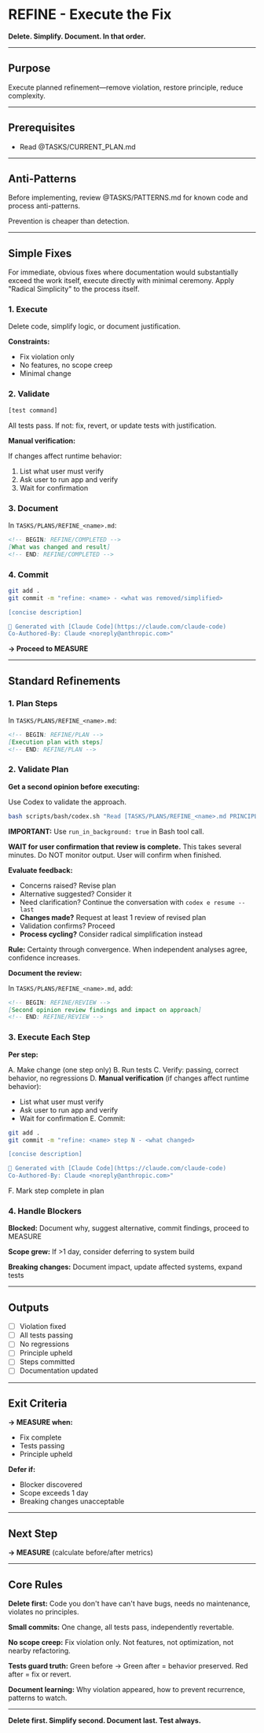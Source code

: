 # REFINE - Execute the Fix

**Delete. Simplify. Document. In that order.**

---

## Purpose

Execute planned refinement—remove violation, restore principle, reduce complexity.

---

## Prerequisites

- Read @TASKS/CURRENT_PLAN.md

---

## Anti-Patterns

Before implementing, review @TASKS/PATTERNS.md for known code and process anti-patterns.

Prevention is cheaper than detection.

---

## Simple Fixes

For immediate, obvious fixes where documentation would substantially exceed the work itself, execute directly with minimal ceremony. Apply "Radical Simplicity" to the process itself.

### 1. Execute

Delete code, simplify logic, or document justification.

**Constraints:**
- Fix violation only
- No features, no scope creep
- Minimal change

### 2. Validate

```bash
[test command]
```

All tests pass. If not: fix, revert, or update tests with justification.

**Manual verification:**

If changes affect runtime behavior:
1. List what user must verify
2. Ask user to run app and verify
3. Wait for confirmation

### 3. Document

In `TASKS/PLANS/REFINE_<name>.md`:

```markdown
<!-- BEGIN: REFINE/COMPLETED -->
[What was changed and result]
<!-- END: REFINE/COMPLETED -->
```

### 4. Commit

```bash
git add .
git commit -m "refine: <name> - <what was removed/simplified>

[concise description]

🤖 Generated with [Claude Code](https://claude.com/claude-code)
Co-Authored-By: Claude <noreply@anthropic.com>"
```

**→ Proceed to MEASURE**

---

## Standard Refinements

### 1. Plan Steps

In `TASKS/PLANS/REFINE_<name>.md`:

```markdown
<!-- BEGIN: REFINE/PLAN -->
[Execution plan with steps]
<!-- END: REFINE/PLAN -->
```

### 2. Validate Plan

**Get a second opinion before executing:**

Use Codex to validate the approach.

```bash
bash scripts/bash/codex.sh "Read [TASKS/PLANS/REFINE_<name>.md PRINCIPLES.md CONVENTIONS.md relevant files] [your validation question]"
```

**IMPORTANT:** Use `run_in_background: true` in Bash tool call.

**WAIT for user confirmation that review is complete.** This takes several minutes. Do NOT monitor output. User will confirm when finished.

**Evaluate feedback:**
- Concerns raised? Revise plan
- Alternative suggested? Consider it
- Need clarification? Continue the conversation with `codex e resume --last`
- **Changes made?** Request at least 1 review of revised plan
- Validation confirms? Proceed
- **Process cycling?** Consider radical simplification instead

**Rule:** Certainty through convergence. When independent analyses agree, confidence increases.

**Document the review:**

In `TASKS/PLANS/REFINE_<name>.md`, add:

```markdown
<!-- BEGIN: REFINE/REVIEW -->
[Second opinion review findings and impact on approach]
<!-- END: REFINE/REVIEW -->
```

### 3. Execute Each Step

**Per step:**

A. Make change (one step only)
B. Run tests
C. Verify: passing, correct behavior, no regressions
D. **Manual verification** (if changes affect runtime behavior):
   - List what user must verify
   - Ask user to run app and verify
   - Wait for confirmation
E. Commit:

```bash
git add .
git commit -m "refine: <name> step N - <what changed>

[concise description]

🤖 Generated with [Claude Code](https://claude.com/claude-code)
Co-Authored-By: Claude <noreply@anthropic.com>"
```

F. Mark step complete in plan

### 4. Handle Blockers

**Blocked:** Document why, suggest alternative, commit findings, proceed to MEASURE

**Scope grew:** If >1 day, consider deferring to system build

**Breaking changes:** Document impact, update affected systems, expand tests

---

## Outputs

- [ ] Violation fixed
- [ ] All tests passing
- [ ] No regressions
- [ ] Principle upheld
- [ ] Steps committed
- [ ] Documentation updated

---

## Exit Criteria

**→ MEASURE when:**
- Fix complete
- Tests passing
- Principle upheld

**Defer if:**
- Blocker discovered
- Scope exceeds 1 day
- Breaking changes unacceptable

---

## Next Step

**→ MEASURE** (calculate before/after metrics)

---

## Core Rules

**Delete first:** Code you don't have can't have bugs, needs no maintenance, violates no principles.

**Small commits:** One change, all tests pass, independently revertable.

**No scope creep:** Fix violation only. Not features, not optimization, not nearby refactoring.

**Tests guard truth:** Green before → Green after = behavior preserved. Red after = fix or revert.

**Document learning:** Why violation appeared, how to prevent recurrence, patterns to watch.

---

**Delete first. Simplify second. Document last. Test always.**
